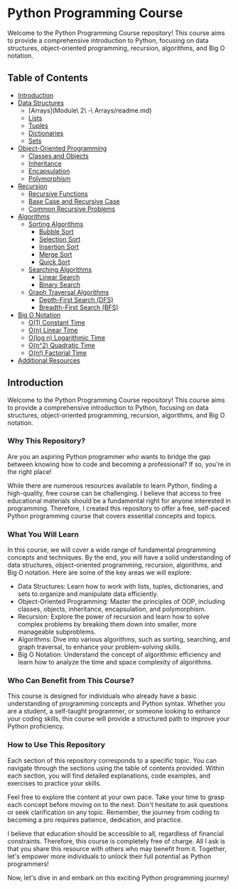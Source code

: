 # Python Programming Course

Welcome to the Python Programming Course repository! This course aims to provide a comprehensive introduction to Python, focusing on data structures, object-oriented programming, recursion, algorithms, and Big O notation.

## Table of Contents

- [Introduction](#introduction)
- [Data Structures](#data-structures)
  - [Arrays](Module\ 2\ -\ Arrays/readme.md)
  - [Lists](#lists)
  - [Tuples](#tuples)
  - [Dictionaries](#dictionaries)
  - [Sets](#sets)
- [Object-Oriented Programming](#object-oriented-programming)
  - [Classes and Objects](#classes-and-objects)
  - [Inheritance](#inheritance)
  - [Encapsulation](#encapsulation)
  - [Polymorphism](#polymorphism)
- [Recursion](#recursion)
  - [Recursive Functions](#recursive-functions)
  - [Base Case and Recursive Case](#base-case-and-recursive-case)
  - [Common Recursive Problems](#common-recursive-problems)
- [Algorithms](#algorithms)
  - [Sorting Algorithms](#sorting-algorithms)
    - [Bubble Sort](#bubble-sort)
    - [Selection Sort](#selection-sort)
    - [Insertion Sort](#insertion-sort)
    - [Merge Sort](#merge-sort)
    - [Quick Sort](#quick-sort)
  - [Searching Algorithms](#searching-algorithms)
    - [Linear Search](#linear-search)
    - [Binary Search](#binary-search)
  - [Graph Traversal Algorithms](#graph-traversal-algorithms)
    - [Depth-First Search (DFS)](#depth-first-search-dfs)
    - [Breadth-First Search (BFS)](#breadth-first-search-bfs)
- [Big O Notation](#big-o-notation)
  - [O(1) Constant Time](#o1-constant-time)
  - [O(n) Linear Time](#on-linear-time)
  - [O(log n) Logarithmic Time](#olog-n-logarithmic-time)
  - [O(n^2) Quadratic Time](#on2-quadratic-time)
  - [O(n!) Factorial Time](#on-factorial-time)
- [Additional Resources](#additional-resources)

## Introduction

Welcome to the Python Programming Course repository! This course aims to provide a comprehensive introduction to Python, focusing on data structures, object-oriented programming, recursion, algorithms, and Big O notation.

### Why This Repository?

Are you an aspiring Python programmer who wants to bridge the gap between knowing how to code and becoming a professional? If so, you're in the right place!

While there are numerous resources available to learn Python, finding a high-quality, free course can be challenging. I believe that access to free educational materials should be a fundamental right for anyone interested in programming. Therefore, I created this repository to offer a free, self-paced Python programming course that covers essential concepts and topics.

### What You Will Learn

In this course, we will cover a wide range of fundamental programming concepts and techniques. By the end, you will have a solid understanding of data structures, object-oriented programming, recursion, algorithms, and Big O notation. Here are some of the key areas we will explore:

- Data Structures: Learn how to work with lists, tuples, dictionaries, and sets to organize and manipulate data efficiently.
- Object-Oriented Programming: Master the principles of OOP, including classes, objects, inheritance, encapsulation, and polymorphism.
- Recursion: Explore the power of recursion and learn how to solve complex problems by breaking them down into smaller, more manageable subproblems.
- Algorithms: Dive into various algorithms, such as sorting, searching, and graph traversal, to enhance your problem-solving skills.
- Big O Notation: Understand the concept of algorithmic efficiency and learn how to analyze the time and space complexity of algorithms.

### Who Can Benefit from This Course?

This course is designed for individuals who already have a basic understanding of programming concepts and Python syntax. Whether you are a student, a self-taught programmer, or someone looking to enhance your coding skills, this course will provide a structured path to improve your Python proficiency.

### How to Use This Repository

Each section of this repository corresponds to a specific topic. You can navigate through the sections using the table of contents provided. Within each section, you will find detailed explanations, code examples, and exercises to practice your skills.

Feel free to explore the content at your own pace. Take your time to grasp each concept before moving on to the next. Don't hesitate to ask questions or seek clarification on any topic. Remember, the journey from coding to becoming a pro requires patience, dedication, and practice.

I believe that education should be accessible to all, regardless of financial constraints. Therefore, this course is completely free of charge. All I ask is that you share this resource with others who may benefit from it. Together, let's empower more individuals to unlock their full potential as Python programmers!

Now, let's dive in and embark on this exciting Python programming journey!
